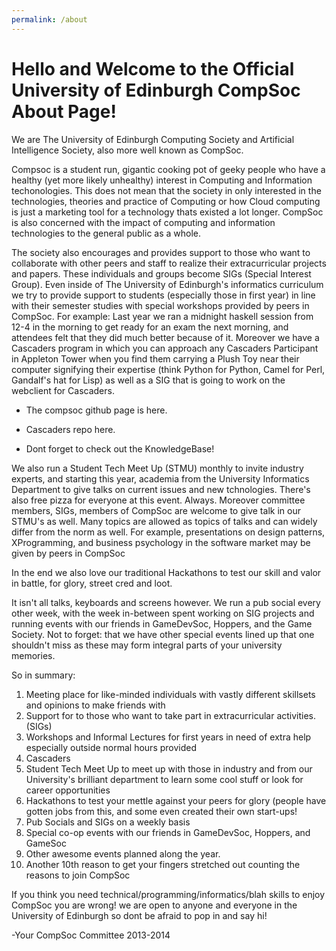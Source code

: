 ```yaml
---
permalink: /about
---
```

# Hello and Welcome to the Official University of Edinburgh CompSoc About Page!
We are The University of Edinburgh Computing Society and Artificial Intelligence Society, also more well known as CompSoc.

Compsoc is a student run, gigantic cooking pot of geeky people who have a healthy (yet more likely unhealthy) interest in Computing and Information techonologies. This does not mean that the society in only interested in the technologies, theories and practice of Computing or how Cloud computing is just a marketing tool for a technology thats existed a lot longer. CompSoc is also concerned with the impact of computing and information technologies to the general public as a whole.

The society also encourages and provides support to those who want to collaborate with other peers and staff to realize their extracurricular projects and papers. These individuals and groups become SIGs (Special Interest Group). Even inside of The University of Edinburgh's informatics curriculum we try to provide support to students (especially those in first year) in line with their semester studies with special workshops provided by peers in CompSoc. For example: Last year we ran a midnight haskell session from 12-4 in the morning to get ready for an exam the next morning, and attendees felt that they did much better because of it. Moreover we have a Cascaders program in which you can approach any Cascaders Participant in Appleton Tower when you find them carrying a Plush Toy near their computer signifying their expertise (think Python for Python, Camel for Perl, Gandalf's hat for Lisp) as well as a SIG that is going to work on the webclient for Cascaders.

* The compsoc github page is here.

* Cascaders repo here.

* Dont forget to check out the KnowledgeBase!


We also run a Student Tech Meet Up (STMU) monthly to invite industry experts, and starting this year, academia from the University Informatics Department to give talks on current issues and new tchnologies. There's also free pizza for everyone at this event. Always. Moreover committee members, SIGs, members of CompSoc are welcome to give talk in our STMU's as well. Many topics are allowed as topics of talks and can widely differ from the norm as well. For example, presentations on design patterns, XProgramming, and business psychology in the software market may be given by peers in CompSoc

In the end we also love our traditional Hackathons to test our skill and valor in battle, for glory, street cred and loot.

It isn't all talks, keyboards and screens however. We run a pub social every other week, with the week in-between spent working on SIG projects and running events with our friends in GameDevSoc, Hoppers, and the Game Society. Not to forget: that we have other special events lined up that one shouldn't miss as these may form integral parts of your university memories.

So in summary:

1. Meeting place for like-minded individuals with vastly different skillsets and opinions to make friends with
2. Support for to those who want to take part in extracurricular activities. (SIGs)
3. Workshops and Informal Lectures for first years in need of extra help especially outside normal hours provided
4. Cascaders
5. Student Tech Meet Up to meet up with those in industry and from our University's brilliant department to learn some cool stuff or look for career opportunities
6. Hackathons to test your mettle against your peers for glory (people have gotten jobs from this, and some even created their own start-ups!
7. Pub Socials and SIGs on a weekly basis
8. Special co-op events with our friends in GameDevSoc, Hoppers, and GameSoc
9. Other awesome events planned along the year.
10. Another 10th reason to get your fingers stretched out counting the reasons to join CompSoc

If you think you need technical/programming/informatics/blah skills to enjoy CompSoc you are wrong! we are open to anyone and everyone in the University of Edinburgh so dont be afraid to pop in and say hi!

-Your CompSoc Committee 2013-2014

